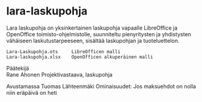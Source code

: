 # lara-laskupohja
Lara laskupohja on yksinkertainen laskupohja vapaalle LibreOffice ja OpenOffice toimisto-ohjelmistolle, suunniteltu pienyritysten ja yhdistysten vähäiseen laskutustarpeeseen, sisältää laskupohjan ja tuoteluettelon.

	Lara-Laskupohja.ots 	LibreOfficen malli
	Lara-laskupohja.xlsx 	OpenOfficen alkuperäinen malli 

Päätekijä	
Rane Ahonen		Projektivastaava, laskupohja
	
Avustamassa	
Tuomas Lähteenmäki	Ominaisuudet: Jos maksuehdot on nolla niin eräpäivä on heti



